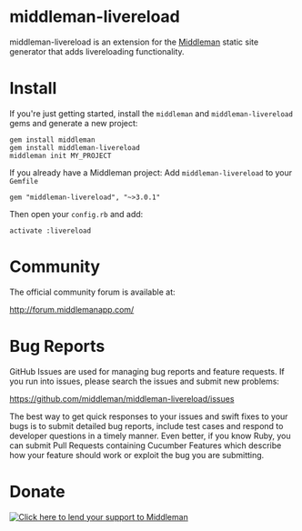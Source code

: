 # middleman-livereload

middleman-livereload is an extension for the [Middleman](http://middlemanapp.com) static site generator that adds livereloading functionality.

# Install
If you're just getting started, install the `middleman` and `middleman-livereload` gems and generate a new project:

```
gem install middleman
gem install middleman-livereload
middleman init MY_PROJECT
```

If you already have a Middleman project:
Add `middleman-livereload` to your `Gemfile`
```
gem "middleman-livereload", "~>3.0.1"
```

Then open your `config.rb` and add:
```
activate :livereload
```

# Community

The official community forum is available at:

  http://forum.middlemanapp.com/

# Bug Reports

GitHub Issues are used for managing bug reports and feature requests. If you run into issues, please search the issues and submit new problems:

https://github.com/middleman/middleman-livereload/issues

The best way to get quick responses to your issues and swift fixes to your bugs is to submit detailed bug reports, include test cases and respond to developer questions in a timely manner. Even better, if you know Ruby, you can submit Pull Requests containing Cucumber Features which describe how your feature should work or exploit the bug you are submitting.

# Donate

[![Click here to lend your support to Middleman](https://www.pledgie.com/campaigns/15807.png)](http://www.pledgie.com/campaigns/15807)